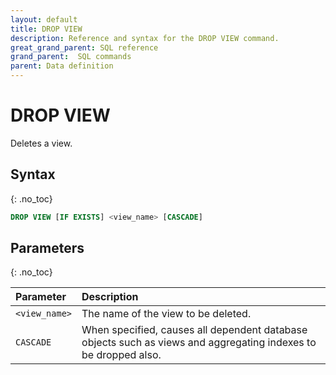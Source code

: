 ```yaml
---
layout: default
title: DROP VIEW
description: Reference and syntax for the DROP VIEW command.
great_grand_parent: SQL reference
grand_parent:  SQL commands
parent: Data definition
---
```


# DROP VIEW

Deletes a view.

## Syntax
{: .no_toc}

```sql
DROP VIEW [IF EXISTS] <view_name> [CASCADE]
```
## Parameters
{: .no_toc}

| Parameter     | Description                         |
| :------------- | :----------------------------------- |
| `<view_name>` | The name of the view to be deleted. |
| `CASCADE`       | When specified, causes all dependent database objects such as views and aggregating indexes to be dropped also. |
